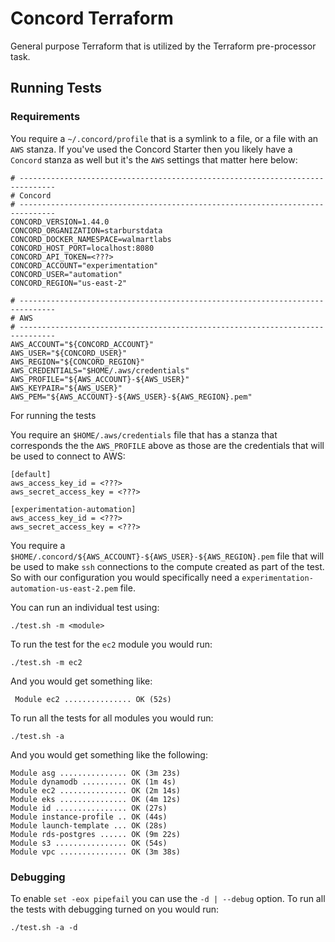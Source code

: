 # Concord Terraform

General purpose Terraform that is utilized by the Terraform pre-processor task.

## Running Tests

### Requirements

You require a `~/.concord/profile` that is a symlink to a file, or a file with an `AWS` stanza. If you've used the Concord Starter then you likely have a `Concord` stanza as well but it's the `AWS` settings that matter here below:

```
# ------------------------------------------------------------------------------
# Concord
# ------------------------------------------------------------------------------
CONCORD_VERSION=1.44.0
CONCORD_ORGANIZATION=starburstdata
CONCORD_DOCKER_NAMESPACE=walmartlabs
CONCORD_HOST_PORT=localhost:8080
CONCORD_API_TOKEN=<???>
CONCORD_ACCOUNT="experimentation"
CONCORD_USER="automation"
CONCORD_REGION="us-east-2"

# ------------------------------------------------------------------------------
# AWS
# ------------------------------------------------------------------------------
AWS_ACCOUNT="${CONCORD_ACCOUNT}"
AWS_USER="${CONCORD_USER}"
AWS_REGION="${CONCORD_REGION}"
AWS_CREDENTIALS="$HOME/.aws/credentials"
AWS_PROFILE="${AWS_ACCOUNT}-${AWS_USER}"
AWS_KEYPAIR="${AWS_USER}"
AWS_PEM="${AWS_ACCOUNT}-${AWS_USER}-${AWS_REGION}.pem"
```

For running the tests

You require an `$HOME/.aws/credentials` file that has a stanza that corresponds the the `AWS_PROFILE` above as those are the credentials that will be used to connect to AWS:

```
[default]
aws_access_key_id = <???>
aws_secret_access_key = <???>

[experimentation-automation]
aws_access_key_id = <???>
aws_secret_access_key = <???>
```
You require a `$HOME/.concord/${AWS_ACCOUNT}-${AWS_USER}-${AWS_REGION}.pem` file that will be used to make `ssh` connections to the compute created as part of the test. So with our configuration you would specifically need a `experimentation-automation-us-east-2.pem` file.

You can run an individual test using:

```
./test.sh -m <module>
```

To run the test for the `ec2` module you would run:

```
./test.sh -m ec2
```

And you would get something like:

```
 Module ec2 ............... OK (52s)
```

To run all the tests for all modules you would run:

```
./test.sh -a
```

And you would get something like the following:

```
Module asg ............... OK (3m 23s)
Module dynamodb .......... OK (1m 4s)
Module ec2 ............... OK (2m 14s)
Module eks ............... OK (4m 12s)
Module id ................ OK (27s)
Module instance-profile .. OK (44s)
Module launch-template ... OK (28s)
Module rds-postgres ...... OK (9m 22s)
Module s3 ................ OK (54s)
Module vpc ............... OK (3m 38s)
```

### Debugging

To enable `set -eox pipefail` you can use the `-d | --debug` option. To run all the tests with debugging turned on you would run:

```
./test.sh -a -d
```
